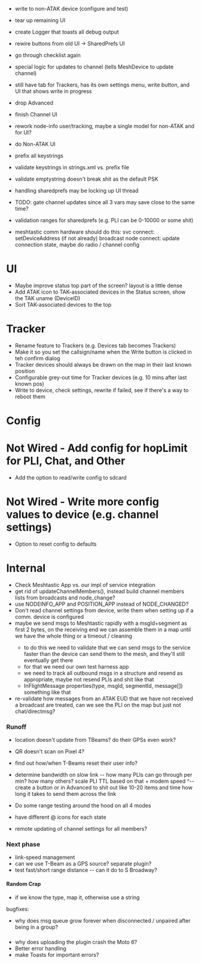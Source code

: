 - write to non-ATAK device (configure and test)
- tear up remaining UI
- create Logger that toasts all debug output
- rewire buttons from old UI -> SharedPrefs UI
- go through checklist again

- special logic for updates to channel (tells MeshDevice to update channel)
- still have tab for Trackers, has its own settings menu, write button, and UI that shows write in progress
- drop Advanced

- finish Channel UI
- rework node-info user/tracking, maybe a single model for non-ATAK and for UI?
- do Non-ATAK UI

- prefix all keystrings
- validate keystrings in strings.xml vs. prefix file
- validate emptystring doesn't break shit as the default PSK

- handling sharedprefs may be locking up UI thread
- TODO: gate channel updates since all 3 vars may save close to the same time?

- validation ranges for sharedprefs (e.g. PLI can be 0-10000 or some shit)

- meshtastic comm hardware should do this:
svc connect: setDeviceAddress (if not already)
broadcast node connect: update connection state, maybe do radio / channel config

# UI
- Maybe improve status top part of the screen? layout is a little dense
- Add ATAK icon to TAK-associated devices in the Status screen, show the TAK uname (DeviceID)
- Sort TAK-associated devices to the top

# Tracker
- Rename feature to Trackers (e.g. Devices tab becomes Trackers)
- Make it so you set the callsign/name when the Write button is clicked in teh confirm dialog
- Tracker devices should always be drawn on the map in their last known position
- Configurable grey-out time for Tracker devices (e.g. 10 mins after last known pos)
- Write to device, check settings, rewrite if failed, see if there's a way to reboot them

# Config
# Not Wired - Add config for hopLimit for PLI, Chat, and Other
- Add the option to read/write config to sdcard
# Not Wired - Write more config values to device (e.g. channel settings)
- Option to reset config to defaults

# Internal
- Check Meshtastic App vs. our impl of service integration
- get rid of updateChannelMembers(), instead build channel members lists from broadcasts and node_change?
- use NODEINFO_APP and POSITION_APP instead of NODE_CHANGED?
- Don't read channel settings from device, write them when setting up if a comm. device is configured
- maybe we send msgs to Meshtastic rapidly with a msgId+segment as first 2 bytes, on the receiving end we can assemble them in a map<map> until we have the whole thing or a timeout / cleaning
  - to do this we need to validate that we can send msgs to the service faster than the device can send them to the mesh, and they'll still eventually get there
  - for that we need our own test harness app
  - we need to track all outbound msgs in a structure and resend as appropriate, maybe not resend PLIs and shit like that
  - InFlightMessage properties(type, msgId, segmentId, message[]) something like that
- re-validate how messages from an ATAK EUD that we have not received a broadcast are treated, can we see the PLI on the map but just not chat/directmsg?


### Runoff

- location doesn't update from TBeams? do their GPSs even work?
- QR doesn't scan on Pixel 4?
- find out how/when T-Beams reset their user info?

- determine bandwidth on slow link -- how many PLIs can go through per min? how many others? scale PLI TTL based on that + modem speed
^-- create a button or in Advanced to shit out like 10-20 items and time how long it takes to send them across the link

- Do some range testing around the hood on all 4 modes

- have different @ icons for each state
- remote updating of channel settings for all members?

### Next phase

- link-speed management
- can we use T-Beam as a GPS source? separate plugin?
- test fast/short range distance -- can it do to S Broadway?

#### Random Crap
  
- if we know the type, map it, otherwise use a string

bugfixes:
- why does msg queue grow forever when disconnected / unpaired after being in a group?

##### 

- why does uploading the plugin crash the Moto 6?
- Better error handling
- make Toasts for important errors?
